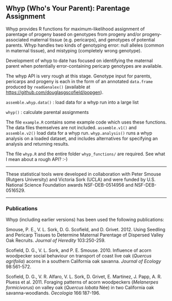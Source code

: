 Whyp (Who's Your Parent): Parentage Assignment
----------------------------------------------

Whyp provides R functions for maximum-likelihood assignment of parentage of
progeny based on genotypes from progeny and/or progeny-associated maternal
tissue (e.g. pericarps), and genotypes of potential parents.  Whyp handles two
kinds of genotyping error: null alleles (common in maternal tissue), and
mistyping (completely wrong genotype).

Development of whyp to date has focused on identifying the maternal parent
when potentially error-containing pericarp genotypes are available.

The whyp API is very rough at this stage.  Genotype input for parents,
pericarps and progeny is each in the form of an annotated `data.frame` produced by
`readGenalex()` (available at <https://github.com/douglasgscofield/popgen>).

  `assemble.whyp.data()` : load data for a whyp run into a large list

  `whyp()` : calculate parental assignments

The file `example.R` contains some example code which uses these functions.  The data files themselves are not included.  `assemble.v1()` and `assemble.v2()` load data for a whyp run.  `whyp.analysis()` runs a whyp analysis on a loaded dataset, and includes alternatives for specifying an analysis and returning results. 

The file `whyp.R` and the entire folder `whyp_functions/` are required.  See what I mean about a rough API? :-)

* * *

These statistical tools were developed in collaboration with Peter Smouse
(Rutgers University) and Victoria Sork (UCLA) and were funded by U.S. National
Science Foundation awards NSF-DEB-0514956 and NSF-DEB-0516529.

* * *

### Publications

Whyp (including earlier versions) has been used the following publications:

Smouse, P. E., V. L. Sork, D. G. Scofield, and D. Grivet. 2012. Using Seedling
and Pericarp Tissues to Determine Maternal Parentage of Dispersed Valley Oak
Recruits. _Journal of Heredity_ 103:250-259.

Scofield, D. G., V. L. Sork, and P. E. Smouse. 2010. Influence of acorn
woodpecker social behaviour on transport of coast live oak (_Quercus
agrifolia_) acorns in a southern California oak savanna. _Journal of Ecology_
98:561-572.

Scofield, D. G., V. R. Alfaro, V. L. Sork, D. Grivet, E. Martinez, J. Papp, A.
R. Pluess et al. 2011. Foraging patterns of acorn woodpeckers (_Melanerpes
formicivorus_) on valley oak (_Quercus lobata_ Née) in two California oak
savanna-woodlands. _Oecologia_ 166:187-196.


